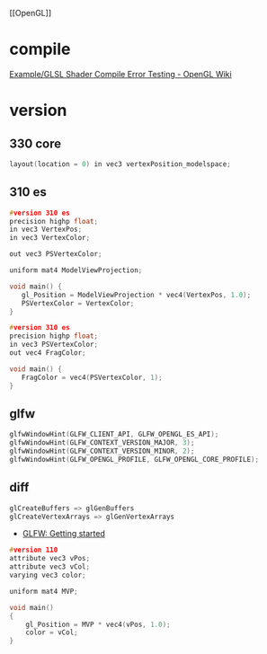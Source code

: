 [[OpenGL]]

# compile
[Example/GLSL Shader Compile Error Testing - OpenGL Wiki](https://www.khronos.org/opengl/wiki/Example/GLSL_Shader_Compile_Error_Testing)


# version
## 330 core
```c
layout(location = 0) in vec3 vertexPosition_modelspace;
```

## 310 es

```c
#version 310 es
precision highp float;
in vec3 VertexPos;
in vec3 VertexColor;

out vec3 PSVertexColor;

uniform mat4 ModelViewProjection;

void main() {
   gl_Position = ModelViewProjection * vec4(VertexPos, 1.0);
   PSVertexColor = VertexColor;
}
```

```c
#version 310 es
precision highp float;
in vec3 PSVertexColor;
out vec4 FragColor;

void main() {
   FragColor = vec4(PSVertexColor, 1);
}
```

## glfw
```cpp
glfwWindowHint(GLFW_CLIENT_API, GLFW_OPENGL_ES_API);
glfwWindowHint(GLFW_CONTEXT_VERSION_MAJOR, 3);
glfwWindowHint(GLFW_CONTEXT_VERSION_MINOR, 2);
glfwWindowHint(GLFW_OPENGL_PROFILE, GLFW_OPENGL_CORE_PROFILE);
```

## diff

```cpp
glCreateBuffers => glGenBuffers
glCreateVertexArrays => glGenVertexArrays
```


- [GLFW: Getting started](https://www.glfw.org/docs/latest/quick_guide.html#quick_example)

```c
#version 110
attribute vec3 vPos;
attribute vec3 vCol;
varying vec3 color;

uniform mat4 MVP;

void main()
{
    gl_Position = MVP * vec4(vPos, 1.0);
    color = vCol;
}
```

